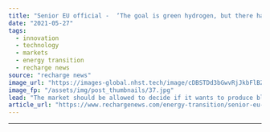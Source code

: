 ```yaml
---
title: "Senior EU official -  ‘The goal is green hydrogen, but there has to some blue along the way’"
date: "2021-05-27"
tags: 
  - innovation
  - technology
  - markets
  - energy transition
  - recharge news
source: "recharge news"
image_url: "https://images-global.nhst.tech/image/cDBSTDd3bGwvRjJkbFlBZXpTeThZVWtRMXNQRjBacUtGamkvcXVXeklRbz0=/nhst/binary/f580cc61c0579d09891e52c6de53d803"
image_fp: "/assets/img/post_thumbnails/37.jpg"
lead: "The market should be allowed to decide if it wants to produce blue H2 and risk having stranded assets, Eurelectric Power Summit told"
article_url: "https://www.rechargenews.com/energy-transition/senior-eu-official-the-goal-is-green-hydrogen-but-there-has-to-some-blue-along-the-way-/2-1-1017100"
---
```


---

